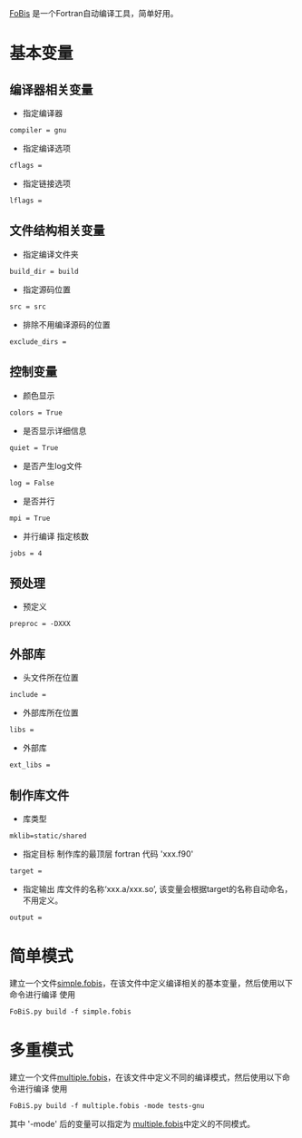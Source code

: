 
[FoBis](https://github.com/szaghi/FoBiS) 是一个Fortran自动编译工具，简单好用。

# 基本变量
## 编译器相关变量
- 指定编译器
```
compiler = gnu
```

- 指定编译选项
```
cflags =
```
- 指定链接选项
```
lflags =
```
## 文件结构相关变量
- 指定编译文件夹
```
build_dir = build
```

- 指定源码位置
```
src = src
```

- 排除不用编译源码的位置
```
exclude_dirs =  
```

## 控制变量
- 颜色显示
```
colors = True
```
- 是否显示详细信息
```
quiet = True
```
- 是否产生log文件
```
log = False
```
- 是否并行
```
mpi = True

```
- 并行编译
指定核数
```
jobs = 4

```
## 预处理
- 预定义
```
preproc = -DXXX

```

## 外部库
- 头文件所在位置
```
include =
```
- 外部库所在位置
```
libs =
```
- 外部库
```
ext_libs =
```
## 制作库文件
- 库类型
```
mklib=static/shared

```
- 指定目标
制作库的最顶层 fortran 代码 'xxx.f90'
```
target =
```
- 指定输出
库文件的名称‘xxx.a/xxx.so’, 该变量会根据target的名称自动命名，不用定义。
```
output =
```

# 简单模式
建立一个文件[simple.fobis](./simple.fobis)，在该文件中定义编译相关的基本变量，然后使用以下命令进行编译
使用
```
FoBiS.py build -f simple.fobis

```

# 多重模式
建立一个文件[multiple.fobis](./multiple.fobis)，在该文件中定义不同的编译模式，然后使用以下命令进行编译
使用
```
FoBiS.py build -f multiple.fobis -mode tests-gnu
```
其中 '-mode' 后的变量可以指定为 [multiple.fobis](./multiple.fobis)中定义的不同模式。
